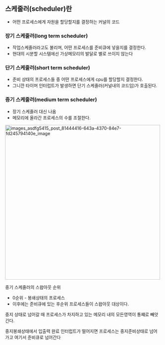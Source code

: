 ## 스케줄러(scheduler)란
* 어떤 프로세스에게 자원을 할당할지를 결정하는 커널의 코드


### 장기 스케줄러(long term scheduler)
* 작업스케줄러라고도 불리며, 어떤 프로세스를 준비큐에 넣을지를 결정한다.
* 현대의 시분할 시스템에선 가상메모리의 발달로 별로 쓰이지 않는다
### 단기 스케줄러(short term scheduler)
* 준비 상태의 프로세스들 중 어떤 프로세스에게 cpu를 할당할지 결정한다.
* 그니깐 타이머 인터럽트가 발생하면 단기 스케줄러(커널내의 코드임)가 호출된다.
### 중기 스케줄러(medium term scheduler)
* 장기 스케줄러 대신 나옴
* 메모리에 올라간 프로세스의 수를 조절한다.

<img width="500" alt="images_asdfg5415_post_81444416-643a-4370-84e7-fd245794140e_image" src="https://github.com/Jung-MinGi/ComputerScience/assets/118701129/1142a16b-bf2c-46b5-8374-564abe556a0d">

중기 스케줄러의 스왑아웃 순위
* 0순위 - 봉쇄상태의 프로세스
*  이후에는 준비큐에 있는 후순위 프로세스들이 스왑아웃 대상이다.

중지 상태로 넘어갈 때 프로세스가 차지하고 있는 메모리 내의 모든영역이 통쨰로 빼앗긴다.

중지봉쇄상태에서 입출력 완료 인터럽트가 떨어지면 프로세스는 중지준비상태로 넘어가고 여기서 준비큐로 넘어간다 
